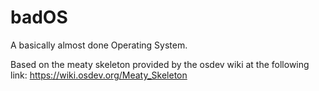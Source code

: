 # badOS
A basically almost done Operating System.

Based on the meaty skeleton provided by the osdev wiki at the following link: https://wiki.osdev.org/Meaty_Skeleton
